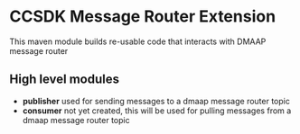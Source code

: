 # CCSDK Message Router Extension

This maven module builds re-usable code that interacts with DMAAP message router

## High level modules
- **publisher** used for sending messages to a dmaap message router topic
- **consumer** not yet created, this will be used for pulling messages from a dmaap message router topic
